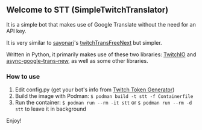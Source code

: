 ## Welcome to STT (SimpleTwitchTranslator)

It is a simple bot that makes use of Google Translate without the need for an API key.

It is very similar to [sayonari](https://github.com/sayonari)'s [twitchTransFreeNext](https://github.com/sayonari/twitchTransFreeNext) but simpler.

Written in Python, it primarily makes use of these two libraries: [TwitchIO](https://twitchio.dev/en/stable/) and [async-google-trans-new](https://pypi.org/project/async-google-trans-new/), as well as some other libraries.

### How to use

1. Edit config.py (get your bot's info from [Twitch Token Generator](https://twitchtokengenerator.com))
2. Build the image with Podman: `$ podman build -t stt -f Containerfile`
3. Run the container: `$ podman run --rm -it stt` or `$ podman run --rm -d stt` to leave it in background

Enjoy!
